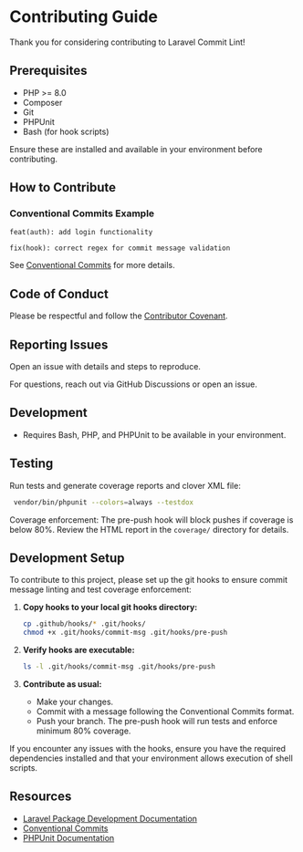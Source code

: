 # Contributing Guide

Thank you for considering contributing to Laravel Commit Lint!

## Prerequisites

- PHP >= 8.0
- Composer
- Git
- PHPUnit
- Bash (for hook scripts)

Ensure these are installed and available in your environment before contributing.

## How to Contribute

### Conventional Commits Example

```
feat(auth): add login functionality

fix(hook): correct regex for commit message validation
```

See [Conventional Commits](https://www.conventionalcommits.org/en/v1.0.0/) for more details.

## Code of Conduct
Please be respectful and follow the [Contributor Covenant](https://www.contributor-covenant.org/).

## Reporting Issues
Open an issue with details and steps to reproduce.

For questions, reach out via GitHub Discussions or open an issue.


## Development

  - Requires Bash, PHP, and PHPUnit to be available in your environment.

## Testing

Run tests and generate coverage reports and clover XML file:
```bash
 vendor/bin/phpunit --colors=always --testdox
```

Coverage enforcement: The pre-push hook will block pushes if coverage is below 80%. Review the HTML report in the `coverage/` directory for details.

## Development Setup

To contribute to this project, please set up the git hooks to ensure commit message linting and test coverage enforcement:

1. **Copy hooks to your local git hooks directory:**
   ```sh
   cp .github/hooks/* .git/hooks/
   chmod +x .git/hooks/commit-msg .git/hooks/pre-push
   ```

2. **Verify hooks are executable:**
   ```sh
   ls -l .git/hooks/commit-msg .git/hooks/pre-push
   ```

3. **Contribute as usual:**
   - Make your changes.
   - Commit with a message following the Conventional Commits format.
   - Push your branch. The pre-push hook will run tests and enforce minimum 80% coverage.

If you encounter any issues with the hooks, ensure you have the required dependencies installed and that your environment allows execution of shell scripts.

## Resources

- [Laravel Package Development Documentation](https://laravel.com/docs/12.x/packages)
- [Conventional Commits](https://www.conventionalcommits.org/en/v1.0.0/)
- [PHPUnit Documentation](https://phpunit.de/documentation.html)

